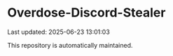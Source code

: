 # Overdose-Discord-Stealer

Last updated: 2025-06-23 13:01:03

This repository is automatically maintained.

